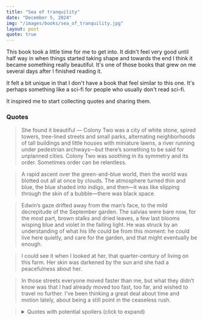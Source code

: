 ```yaml
---
title: "Sea of tranquility"
date: "December 5, 2024"
img: "/images/books/sea_of_tranquility.jpg"
layout: post
quote: true
---
```


This book took a little time for me to get into. It didn't feel very good until half way in when things started taking shape and towards the end I think it became something really beautiful. It's one of those books that grew on me several days after I finished reading it.

It felt a bit unique in that I don't have a book that feel similar to this one. It's perhaps something like a sci-fi for people who usually don't read sci-fi.

It inspired me to start collecting quotes and sharing them.

### Quotes

> She found it beautiful — Colony Two was a city of white stone, spired towers, tree-lined streets and small parks, alternating neighborhoods of tall buildings and little houses with miniature lawns, a river running under pedestrian archways—but there’s something to be said for unplanned cities. Colony Two was soothing in its symmetry and its order. Sometimes order can be relentless.

> A rapid ascent over the green-and-blue world, then the world was blotted out all at once by clouds. The atmosphere turned thin and blue, the blue shaded into indigo, and then—it was like slipping through the skin of a bubble—there was black space.

> Edwin’s gaze drifted away from the man’s face, to the mild decrepitude of the September garden. The salvias were bare now, for the most part, brown stalks and dried leaves, a few last blooms wisping blue and violet in the failing light. He was struck by an understanding of what his life could be from this moment: he could live here quietly, and care for the garden, and that might eventually be enough.

> I could see it when I looked at her, that quarter-century of living on this farm. Her skin was darkened by the sun and she had a peacefulness about her.

> In those streets everyone moved faster than me, but what they didn’t know was that I had already moved too fast, too far, and wished to travel no further. I’ve been thinking a great deal about time and motion lately, about being a still point in the ceaseless rush.

<blockquote>
<details>
    <summary>Quotes with potential spoilers (click to expand)</summary>
    <br>
    This, I found myself thinking in the years that followed, on nights when my wife and I played the violin together, when we cooked together, when we walked in our fields watching the movements of the farm robots, when we sat on the porch watching the airships rise up like fireflies on the horizon over Oklahoma City, this is what the Time Institute never understood: if definitive proof emerges that we’re living in a simulation, the correct response to that news will be So what. A life lived in a simulation is still a life.
</details>
</blockquote>